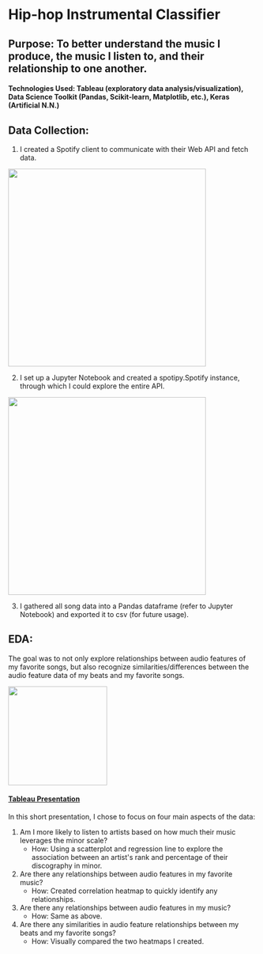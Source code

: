 # Hip-hop Instrumental Classifier

## Purpose: To better understand the music I produce, the music I listen to, and their relationship to one another.




#### Technologies Used: Tableau (exploratory data analysis/visualization), Data Science Toolkit (Pandas, Scikit-learn, Matplotlib, etc.), Keras (Artificial N.N.)




## Data Collection:

1. I created a Spotify client to communicate with their Web API and fetch data. 
<img src="https://user-images.githubusercontent.com/56245127/149641053-cc8a3dc8-f086-439b-9fba-b3d44129ba44.jpg"  width="400" />

2. I set up a Jupyter Notebook and created a spotipy.Spotify instance, through which I could explore the entire API. 
<img src="https://user-images.githubusercontent.com/56245127/149641188-19d11c3e-e833-4ab0-bc0f-ce2e71d5e486.jpg"  width="400" />

3. I gathered all song data into a Pandas dataframe (refer to Jupyter Notebook) and exported it to csv (for future usage).




## EDA:

The goal was to not only explore relationships between audio features of my favorite songs, but also recognize similarities/differences between the audio feature data of my beats and my favorite songs.

<img src="https://user-images.githubusercontent.com/56245127/149640850-56ea000f-2622-4e76-8d2f-d4db83958712.jpg"  width="200" height="200" />




#### [Tableau Presentation](https://public.tableau.com/views/MyMusicandMyFavoriteArtistsMusic/JointAnalysisofMyMusicandMyFavoriteArtistsMusic?:language=en-US&:display_count=n&:origin=viz_share_link)

In this short presentation, I chose to focus on four main aspects of the data:
1. Am I more likely to listen to artists based on how much their music leverages the minor scale?
   - How: Using a scatterplot and regression line to explore the association between an artist's rank and percentage of their discography in minor.
2. Are there any relationships between audio features in my favorite music?
   - How: Created correlation heatmap to quickly identify any relationships.
3. Are there any relationships between audio features in my music?
   - How: Same as above.
4. Are there any similarities in audio feature relationships between my beats and my favorite songs?
   - How: Visually compared the two heatmaps I created.









